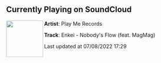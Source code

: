 ## Currently Playing on SoundCloud

[<img align="left" width="100" src="https://i1.sndcdn.com/artworks-B5UhWzuEcJzpyCor-iovCAQ-t500x500.jpg">](https://soundcloud.com/playmerecords/enkei-nobodys-flow-feat-magmag)

**Artist**: Play Me Records 

**Track**: Enkei - Nobody's Flow (feat. MagMag)

Last updated at 07/08/2022 17:29
